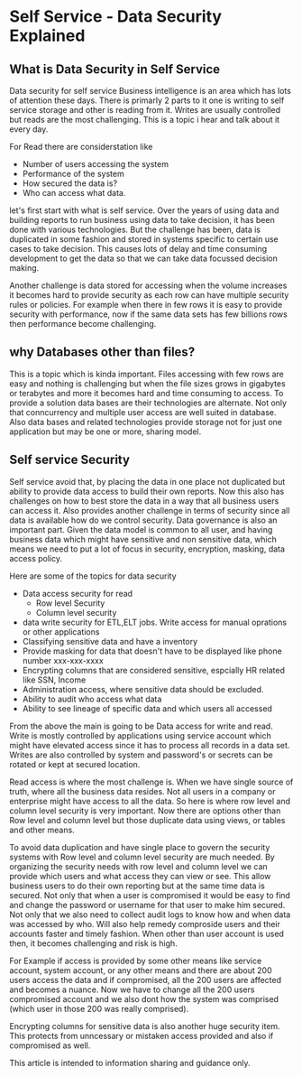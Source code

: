 # Self Service - Data Security Explained

## What is Data Security in Self Service

Data security for self service Business intelligence is an area which has lots of attention these days. There is primarly 2 parts to it one is writing to self service storage and other is reading from it. Writes are usually controlled but reads are the most challenging. This is a topic i hear and talk about it every day.

For Read there are considerstation like

- Number of users accessing the system
- Performance of the system
- How secured the data is?
- Who can access what data.

let's first start with what is self service. Over the years of using data and building reports to run business using data to take decision, it has been done with various technologies. But the challenge has been, data is duplicated in some fashion and stored in systems specific to certain use cases to take decision. This causes lots of delay and time consuming development to get the data so that we can take data focussed decision making.

Another challenge is data stored for accessing when the volume increases it becomes hard to provide security as each row can have multiple security rules or policies. For example when there in few rows it is easy to provide security with performance, now if the same data sets has few billions rows then performance become challenging.

## why Databases other than files?

This is a topic which is kinda important. Files accessing with few rows are easy and nothing is challenging but when the file sizes grows in gigabytes or terabytes and more it becomes hard and time consuming to access. To provide a solution data bases are their technologies are alternate. Not only that conncurrency and multiple user access are well suited in database. Also data bases and related technologies provide storage not for just one application but may be one or more, sharing model.

## Self service Security

Self service avoid that, by placing the data in one place not duplicated but ability to provide data access to build their own reports. Now this also has challenges on how to best store the data in a way that all business users can access it. Also provides another challenge in terms of security since all data is available how do we control security. Data governance is also an important part. Given the data model is common to all user, and having business data which might have sensitive and non sensitive data, which means we need to put a lot of focus in security, encryption, masking, data access policy.

Here are some of the topics for data security

- Data access security for read
    - Row level Security
    - Column level security
- data write security for ETL,ELT jobs. Write access for manual oprations or other applications
- Classifying sensitive data and have a inventory
- Provide masking for data that doesn't have to be displayed like phone number xxx-xxx-xxxx
- Encrypting columns that are considered sensitive, espcially HR related like SSN, Income
- Administration access, where sensitive data should be excluded.
- Ability to audit who access what data
- Ability to see lineage of specific data and which users all accessed

From the above the main is going to be Data access for write and read. Write is mostly controlled by applications using service account which might have elevated access since it has to process all records in a data set. Writes are also controlled by system and password's or secrets can be rotated or kept at secured location.

Read access is where the most challenge is. When we have single source of truth, where all the business data resides. Not all users in a company or enterprise might have access to all the data. So here is where row level and column level security is very important. Now there are options other than Row level and column level but those duplicate data using views, or tables and other means.

To avoid data duplication and have single place to govern the security systems with Row level and column level security are much needed. By organizing the security needs with row level and column level we can provide which users and what access they can view or see. This allow business users to do their own reporting but at the same time data is secured. Not only that when a user is compromised it would be easy to find and change the password or username for that user to make him secured. Not only that we also need to collect audit logs to know how and when data was accessed by who. Will also help remedy comproside users and their accounts faster and timely fashion. When other than user account is used then, it becomes challenging and risk is high.

For Example if access is provided by some other means like service account, system account, or any other means and there are about 200 users access the data and if compromised, all the 200 users are affected and becomes a nuance. Now we have to change all the 200 users compromised account and we also dont how the system was comprised (which user in those 200 was really comprised).

Encrypting columns for sensitive data is also another huge security item. This protects from unncessary or mistaken access provided and also if compromised as well.

This article is intended to information sharing and guidance only.